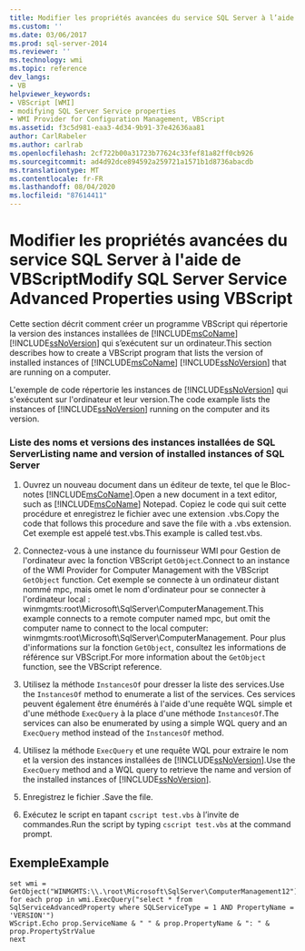 ```yaml
---
title: Modifier les propriétés avancées du service SQL Server à l’aide de VBScript | Microsoft Docs
ms.custom: ''
ms.date: 03/06/2017
ms.prod: sql-server-2014
ms.reviewer: ''
ms.technology: wmi
ms.topic: reference
dev_langs:
- VB
helpviewer_keywords:
- VBScript [WMI]
- modifying SQL Server Service properties
- WMI Provider for Configuration Management, VBScript
ms.assetid: f3c5d981-eaa3-4d34-9b91-37e42636aa81
author: CarlRabeler
ms.author: carlrab
ms.openlocfilehash: 2cf722b00a31723b77624c33fef81a82ff0cb926
ms.sourcegitcommit: ad4d92dce894592a259721a1571b1d8736abacdb
ms.translationtype: MT
ms.contentlocale: fr-FR
ms.lasthandoff: 08/04/2020
ms.locfileid: "87614411"
---
```

# <a name="modify-sql-server-service-advanced-properties-using-vbscript"></a><span data-ttu-id="1bff2-102">Modifier les propriétés avancées du service SQL Server à l'aide de VBScript</span><span class="sxs-lookup"><span data-stu-id="1bff2-102">Modify SQL Server Service Advanced Properties using VBScript</span></span>
  <span data-ttu-id="1bff2-103">Cette section décrit comment créer un programme VBScript qui répertorie la version des instances installées de [!INCLUDE[msCoName](../../includes/msconame-md.md)] [!INCLUDE[ssNoVersion](../../includes/ssnoversion-md.md)] qui s’exécutent sur un ordinateur.</span><span class="sxs-lookup"><span data-stu-id="1bff2-103">This section describes how to create a VBScript program that lists the version of installed instances of [!INCLUDE[msCoName](../../includes/msconame-md.md)] [!INCLUDE[ssNoVersion](../../includes/ssnoversion-md.md)] that are running on a computer.</span></span>  
  
 <span data-ttu-id="1bff2-104">L'exemple de code répertorie les instances de [!INCLUDE[ssNoVersion](../../includes/ssnoversion-md.md)] qui s'exécutent sur l'ordinateur et leur version.</span><span class="sxs-lookup"><span data-stu-id="1bff2-104">The code example lists the instances of [!INCLUDE[ssNoVersion](../../includes/ssnoversion-md.md)] running on the computer and its version.</span></span>  
  
### <a name="listing-name-and-version-of-installed-instances-of-sql-server"></a><span data-ttu-id="1bff2-105">Liste des noms et versions des instances installées de SQL Server</span><span class="sxs-lookup"><span data-stu-id="1bff2-105">Listing name and version of installed instances of SQL Server</span></span>  
  
1.  <span data-ttu-id="1bff2-106">Ouvrez un nouveau document dans un éditeur de texte, tel que le Bloc-notes [!INCLUDE[msCoName](../../includes/msconame-md.md)].</span><span class="sxs-lookup"><span data-stu-id="1bff2-106">Open a new document in a text editor, such as [!INCLUDE[msCoName](../../includes/msconame-md.md)] Notepad.</span></span> <span data-ttu-id="1bff2-107">Copiez le code qui suit cette procédure et enregistrez le fichier avec une extension .vbs.</span><span class="sxs-lookup"><span data-stu-id="1bff2-107">Copy the code that follows this procedure and save the file with a .vbs extension.</span></span> <span data-ttu-id="1bff2-108">Cet exemple est appelé test.vbs.</span><span class="sxs-lookup"><span data-stu-id="1bff2-108">This example is called test.vbs.</span></span>  
  
2.  <span data-ttu-id="1bff2-109">Connectez-vous à une instance du fournisseur WMI pour Gestion de l'ordinateur avec la fonction VBScript `GetObject`.</span><span class="sxs-lookup"><span data-stu-id="1bff2-109">Connect to an instance of the WMI Provider for Computer Management with the VBScript `GetObject` function.</span></span> <span data-ttu-id="1bff2-110">Cet exemple se connecte à un ordinateur distant nommé mpc, mais omet le nom d'ordinateur pour se connecter à l'ordinateur local : winmgmts:root\Microsoft\SqlServer\ComputerManagement.</span><span class="sxs-lookup"><span data-stu-id="1bff2-110">This example connects to a remote computer named mpc, but omit the computer name to connect to the local computer: winmgmts:root\Microsoft\SqlServer\ComputerManagement.</span></span> <span data-ttu-id="1bff2-111">Pour plus d'informations sur la fonction `GetObject`, consultez les informations de référence sur VBScript.</span><span class="sxs-lookup"><span data-stu-id="1bff2-111">For more information about the `GetObject` function, see the VBScript reference.</span></span>  
  
3.  <span data-ttu-id="1bff2-112">Utilisez la méthode `InstancesOf` pour dresser la liste des services.</span><span class="sxs-lookup"><span data-stu-id="1bff2-112">Use the `InstancesOf` method to enumerate a list of the services.</span></span> <span data-ttu-id="1bff2-113">Ces services peuvent également être énumérés à l'aide d'une requête WQL simple et d'une méthode `ExecQuery` à la place d'une méthode `InstancesOf`.</span><span class="sxs-lookup"><span data-stu-id="1bff2-113">The services can also be enumerated by using a simple WQL query and an `ExecQuery` method instead of the `InstancesOf` method.</span></span>  
  
4.  <span data-ttu-id="1bff2-114">Utilisez la méthode `ExecQuery` et une requête WQL pour extraire le nom et la version des instances installées de [!INCLUDE[ssNoVersion](../../includes/ssnoversion-md.md)].</span><span class="sxs-lookup"><span data-stu-id="1bff2-114">Use the `ExecQuery` method and a WQL query to retrieve the name and version of the installed instances of [!INCLUDE[ssNoVersion](../../includes/ssnoversion-md.md)].</span></span>  
  
5.  <span data-ttu-id="1bff2-115">Enregistrez le fichier .</span><span class="sxs-lookup"><span data-stu-id="1bff2-115">Save the file.</span></span>  
  
6.  <span data-ttu-id="1bff2-116">Exécutez le script en tapant `cscript test.vbs` à l’invite de commandes.</span><span class="sxs-lookup"><span data-stu-id="1bff2-116">Run the script by typing `cscript test.vbs` at the command prompt.</span></span>  
  
## <a name="example"></a><span data-ttu-id="1bff2-117">Exemple</span><span class="sxs-lookup"><span data-stu-id="1bff2-117">Example</span></span>  
  
```  
set wmi = GetObject("WINMGMTS:\\.\root\Microsoft\SqlServer\ComputerManagement12")  
for each prop in wmi.ExecQuery("select * from SqlServiceAdvancedProperty where SQLServiceType = 1 AND PropertyName = 'VERSION'")  
WScript.Echo prop.ServiceName & " " & prop.PropertyName & ": " & prop.PropertyStrValue  
next  
```  
  
  
